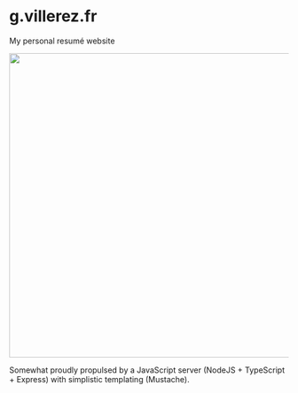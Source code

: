 # g.villerez.fr
My personal resumé website

<p align="center">
  <img src="https://i.imgur.com/beg4BBp.png" width="550">
</p>

Somewhat proudly propulsed by a JavaScript server (NodeJS + TypeScript + Express) with simplistic templating (Mustache).
